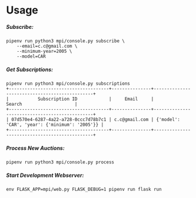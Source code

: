 # Usage
##### Subscribe:
```
pipenv run python3 mpi/console.py subscribe \
    --email=c.c@gmail.com \
    --minimum-year=2005 \
    --model=CAR
```

##### Get Subscriptions:
```
pipenv run python3 mpi/console.py subscriptions
+--------------------------------------+---------------+-----------------------------------------------+
|           Subscription ID            |     Email     |                     Search                    |
+--------------------------------------+---------------+-----------------------------------------------+
| 07d570e4-6287-4a22-a728-0ccc7d78b7c1 | c.c@gmail.com | {'model': 'CAR', 'year': {'minimum': '2005'}} |
+--------------------------------------+---------------+-----------------------------------------------+
```

##### Process New Auctions:
```
pipenv run python3 mpi/console.py process
```

##### Start Development Webserver:
```
env FLASK_APP=mpi/web.py FLASK_DEBUG=1 pipenv run flask run
```